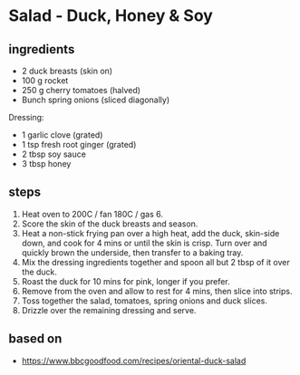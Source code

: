 # Salad - Duck, Honey & Soy

## ingredients

- 2 duck breasts (skin on)
- 100 g rocket
- 250 g cherry tomatoes (halved)
- Bunch spring onions (sliced diagonally)

Dressing:

- 1 garlic clove (grated)
- 1 tsp fresh root ginger (grated)
- 2 tbsp soy sauce
- 3 tbsp honey

## steps

1. Heat oven to 200C / fan 180C / gas 6.
2. Score the skin of the duck breasts and season.
3. Heat a non-stick frying pan over a high heat, add the duck, skin-side down, and cook for 4 mins or until the skin is crisp. Turn over and quickly brown the underside, then transfer to a baking tray.
4. Mix the dressing ingredients together and spoon all but 2 tbsp of it over the duck.
5. Roast the duck for 10 mins for pink, longer if you prefer.
6. Remove from the oven and allow to rest for 4 mins, then slice into strips.
7. Toss together the salad, tomatoes, spring onions and duck slices.
8. Drizzle over the remaining dressing and serve.

## based on

- https://www.bbcgoodfood.com/recipes/oriental-duck-salad

